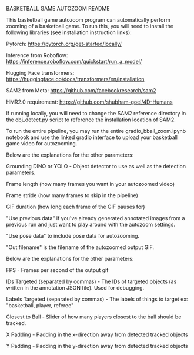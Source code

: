 BASKETBALL GAME AUTOZOOM README

This basketball game autozoom program can automatically perform zooming of a basketball game. To run this, you will need to install the following libraries (see installation instruction links):

Pytorch: https://pytorch.org/get-started/locally/

Inference from Roboflow: https://inference.roboflow.com/quickstart/run_a_model/

Hugging Face transformers: https://huggingface.co/docs/transformers/en/installation

SAM2 from Meta: https://github.com/facebookresearch/sam2

HMR2.0 requirement: https://github.com/shubham-goel/4D-Humans


If running locally, you will need to change the SAM2 reference directory in the obj_detect.py script to reference the installation location of SAM2.

To run the entire pipeline, you may run the entire gradio_bball_zoom.ipynb notebook and use the linked gradio interface to upload your basketball game video for autozooming.


Below are the explanations for the other parameters:

Grounding DINO or YOLO - Object detector to use as well as the detection parameters. 

Frame length (how many frames you want in your autozoomed video)

Frame stride (how many frames to skip in the pipeline)

GIF duration (how long each frame of the GIF pauses for)

"Use previous data" if you've already generated annotated images from a previous run and just want to play around with the autozoom settings.

"Use pose data" to include pose data for autozooming. 

"Out filename" is the filename of the autozoomed output GIF. 

Below are the explanations for the other parameters:

FPS - Frames per second of the output gif 

IDs Targeted (separated by commas) - The IDs of targeted objects (as written in the annotation JSON file). Used for debugging. 

Labels Targeted (separated by commas) - The labels of things to target ex: "basketball, player, referee" 

Closest to Ball - Slider of how many players closest to the ball should be tracked. 

X Padding - Padding in the x-direction away from detected tracked objects 

Y Padding - Padding in the y-direction away from detected tracked objects
